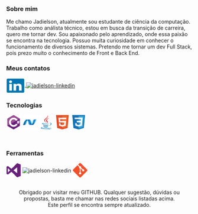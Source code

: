 ### Sobre mim

<p>
Me chamo Jadielson, atualmente sou estudante de ciência da computação. Trabalho como análista técnico, estou em busca da transição de carreira, quero me tornar dev. Sou apaixonado pelo aprendizado, onde essa paixão se encontra na tecnologia. Possuo muita curiosidade em conhecer o funcionamento de diversos sistemas. Pretendo me tornar um dev Full Stack, pois prezo muito o conhecimento de Front e Back End.
</p>

### Meus contatos
<a href="https://www.linkedin.com/in/jadielsonnunessouza/" target="_blank">
<img align="center" alt="jadielson-linkedin" height="40" width="50" src="https://raw.githubusercontent.com/devicons/devicon/master/icons/linkedin/linkedin-original.svg"/>
</a>

<a href="https://www.instagram.com/jadielsonnsouza1987/" target="_blank">
<img align="center" alt="jadielson-linkedin" height="40" width="40" src="https://upload.wikimedia.org/wikipedia/commons/thumb/a/a5/Instagram_icon.png/768px-Instagram_icon.png"/>
</a>

<br>

### Tecnologias
<p>
<img align="center" alt="jadielson-linkedin" height="40" width="40" src="https://raw.githubusercontent.com/devicons/devicon/master/icons/csharp/csharp-original.svg"/>
<img align="center" alt="jadielson-linkedin" height="40" width="40" src="https://raw.githubusercontent.com/devicons/devicon/master/icons/dot-net/dot-net-original.svg"/>
<img align="center" alt="jadielson-linkedin" height="40" width="40" src="https://raw.githubusercontent.com/devicons/devicon/master/icons/java/java-original.svg"/>
<img align="center" alt="jadielson-linkedin" height="40" width="40" src="https://raw.githubusercontent.com/devicons/devicon/master/icons/html5/html5-original.svg"/>
<img align="center" alt="jadielson-linkedin" height="40" width="40" src="https://raw.githubusercontent.com/devicons/devicon/master/icons/css3/css3-original.svg"/>
</P>

<br>

### Ferramentas
<p>
<img align="center" alt="jadielson-linkedin" height="40" width="40" src="https://raw.githubusercontent.com/devicons/devicon/master/icons/visualstudio/visualstudio-plain.svg"/>
<img align="center" alt="jadielson-linkedin" height="40" width="40" src="https://img.icons8.com/color/452/microsoft-sql-server.png"/>
<img align="center" alt="jadielson-linkedin" height="40" width="40" src="https://raw.githubusercontent.com/devicons/devicon/master/icons/git/git-original.svg"/>
</P>
  
<p align="center">
<br>
Obrigado por visitar meu GITHUB. Qualquer sugestão, dúvidas ou propostas, basta me chamar nas redes sociais listadas acima.<br>
Este perfil se encontra sempre atualizado.
<br>
</p>

<!--
**jadielsonnsouza/jadielsonnsouza** is a ✨ _special_ ✨ repository because its `README.md` (this file) appears on your GitHub profile.

Here are some ideas to get you started:

- 🔭 I’m currently working on ...
- 🌱 I’m currently learning ...
- 👯 I’m looking to collaborate on ...
- 🤔 I’m looking for help with ...
- 💬 Ask me about ...
- 📫 How to reach me: ...
- 😄 Pronouns: ...
- ⚡ Fun fact: ...
-->

